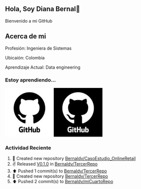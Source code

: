 ## Hola, Soy Diana Bernal👋

 Bienvenido a  mi GitHub

## Acerca de mi

Profesión: Ingeniera de Sistemas

Ubicaión: Colombia 

Aprendizaje Actual: Data engineering

### Estoy aprendiendo...

<img src="./assets/github.png"/>


### Actividad Reciente
<!--RECENT_ACTIVITY:start-->
1. 📔 Created new repository [Bernaldv/CasoEstudio_OnlineRetail](https://github.com/Bernaldv/CasoEstudio_OnlineRetail)<br>
2. ✌️ Released [V0.1.0](https://github.com/Bernaldv/TercerRepo/releases/tag/V0.1.0) in [Bernaldv/TercerRepo](https://github.com/Bernaldv/TercerRepo)<br>
3. ⬆️ Pushed 1 commit(s) to [Bernaldv/TercerRepo](https://github.com/Bernaldv/TercerRepo)<br>
4. 📔 Created new repository [Bernaldv/TercerRepo](https://github.com/Bernaldv/TercerRepo)<br>
5. ⬆️ Pushed 2 commit(s) to [Bernaldv/miCuartoRepo](https://github.com/Bernaldv/miCuartoRepo)<br>
<!--RECENT_ACTIVITY:end-->
<!--RECENT_ACTIVITY:last_update_end-->
